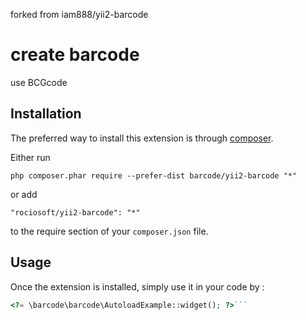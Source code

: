 forked from iam888/yii2-barcode

create barcode 
===============
use BCGcode

Installation
------------

The preferred way to install this extension is through [composer](http://getcomposer.org/download/).

Either run

```
php composer.phar require --prefer-dist barcode/yii2-barcode "*"
```

or add

```
"rociosoft/yii2-barcode": "*"
```

to the require section of your `composer.json` file.


Usage
-----

Once the extension is installed, simply use it in your code by  :

```php
<?= \barcode\barcode\AutoloadExample::widget(); ?>```
